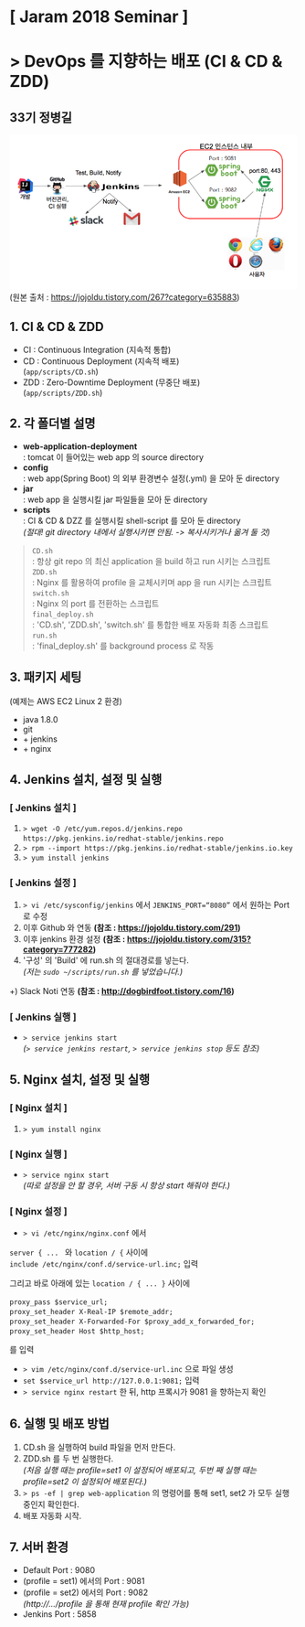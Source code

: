 # [ Jaram 2018 Seminar ]
# > DevOps 를 지향하는 배포 (CI & CD & ZDD)
##  33기 정병길

![diagram](https://github.com/ByeongGil-Jung/Web-Application-Deployment/blob/master/github/diagram.png)  
(원본 출처 : https://jojoldu.tistory.com/267?category=635883)

## 1. CI & CD & ZDD
- CI : Continuous Integration (지속적 통합)
- CD : Continuous Deployment (지속적 배포)  
(`app/scripts/CD.sh`)
- ZDD : Zero-Downtime Deployment (무중단 배포)  
(`app/scripts/ZDD.sh`)

## 2. 각 폴더별 설명
- **web-application-deployment**  
: tomcat 이 들어있는 web app 의 source directory
- **config**  
: web app(Spring Boot) 의 외부 환경변수 설정(.yml) 을 모아 둔 directory
- **jar**  
: web app 을 실행시킬 jar 파일들을 모아 둔 directory
- **scripts**  
: CI & CD & DZZ 를 실행시킬 shell-script 를 모아 둔 directory  
_(절대! git directory 내에서 실행시키면 안됨. -> 복사시키거나 옮겨 둘 것)_  
  
> `CD.sh`  
> : 항상 git repo 의 최신 application 을 build 하고 run 시키는 스크립트  
> `ZDD.sh`  
> : Nginx 를 활용하여 profile 을 교체시키며 app 을 run 시키는 스크립트  
> `switch.sh`  
> : Nginx 의 port 를 전환하는 스크립트  
> `final_deploy.sh`  
> : 'CD.sh', 'ZDD.sh', 'switch.sh' 를 통합한 배포 자동화 최종 스크립트  
> `run.sh`  
> : 'final_deploy.sh' 를 background process 로 작동  
  

## 3. 패키지 세팅
(예제는 AWS EC2 Linux 2 환경)
- java 1.8.0
- git
- \+ jenkins
- \+ nginx

## 4. Jenkins 설치, 설정 및 실행
### [ Jenkins 설치 ]
1. `> wget -O /etc/yum.repos.d/jenkins.repo https://pkg.jenkins.io/redhat-stable/jenkins.repo`
2. `> rpm --import https://pkg.jenkins.io/redhat-stable/jenkins.io.key`
3. `> yum install jenkins`

### [ Jenkins 설정 ]
1. `> vi /etc/sysconfig/jenkins` 에서 `JENKINS_PORT=“8080”` 에서 원하는 Port 로 수정
2. 이후 Github 와 연동 **(참조 : https://jojoldu.tistory.com/291)**
3. 이후 jenkins 환경 설정 **(참조 : https://jojoldu.tistory.com/315?category=777282)**
4. '구성' 의 'Build' 에 run.sh 의 절대경로를 넣는다.  
_(저는 `sudo ~/scripts/run.sh` 를 넣었습니다.)_  
  
+) Slack Noti 연동 **(참조 : http://dogbirdfoot.tistory.com/16)**

### [ Jenkins 실행 ]
- `> service jenkins start`  
_(`> service jenkins restart`, `> service jenkins stop` 등도 참조)_

## 5. Nginx 설치, 설정 및 실행
### [ Nginx 설치 ]
1. `> yum install nginx`

### [ Nginx 실행 ]
- `> service nginx start`  
_(따로 설정을 안 할 경우, 서버 구동 시 항상 start 해줘야 한다.)_

### [ Nginx 설정 ]
- `> vi /etc/nginx/nginx.conf` 에서  
  
`server { ... ` 와 `location / {` 사이에  
`include /etc/nginx/conf.d/service-url.inc;` 입력  
  
그리고 바로 아래에 있는 `location / { ... }` 사이에  
  
`proxy_pass $service_url;`  
`proxy_set_header X-Real-IP $remote_addr;`  
`proxy_set_header X-Forwarded-For $proxy_add_x_forwarded_for;`  
`proxy_set_header Host $http_host;`  
  
를 입력
- `> vim /etc/nginx/conf.d/service-url.inc` 으로 파일 생성  
- `set $service_url http://127.0.0.1:9081;` 입력  
- `> service nginx restart` 한 뒤, http 프록시가 9081 을 향하는지 확인

## 6. 실행 및 배포 방법
1. CD.sh 을 실행하여 build 파일을 먼저 만든다.  
2. ZDD.sh 를 두 번 실행한다.  
_(처음 실행 때는 profile=set1 이 설정되어 배포되고, 두번 째 실행 때는 profile=set2 이 설정되어 배포된다.)_  
3. `> ps -ef | grep web-application` 의 명령어를 통해 set1, set2 가 모두 실행 중인지 확인한다.  
4. 배포 자동화 시작.

## 7. 서버 환경
- Default Port : 9080  
- (profile = set1) 에서의 Port : 9081  
- (profile = set2) 에서의 Port : 9082    
_(http://.../profile 을 통해 현재 profile 확인 가능)_  
- Jenkins Port : 5858  
